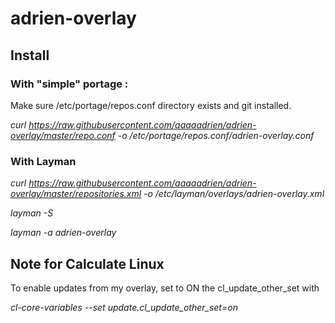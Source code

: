 # adrien-overlay

## Install

### With "simple" portage :

Make sure /etc/portage/repos.conf directory exists and git installed.

*curl https://raw.githubusercontent.com/aaaaadrien/adrien-overlay/master/repo.conf -o /etc/portage/repos.conf/adrien-overlay.conf*

### With Layman

*curl https://raw.githubusercontent.com/aaaaadrien/adrien-overlay/master/repositories.xml -o /etc/layman/overlays/adrien-overlay.xml*

*layman -S*

*layman -a adrien-overlay*

## Note for Calculate Linux

To enable updates from my overlay, set to ON the cl_update_other_set with

*cl-core-variables --set update.cl_update_other_set=on*
